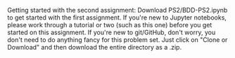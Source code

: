 Getting started with the second assignment:
Download PS2/BDD-PS2.ipynb to get started with the first assignment. If you're new to Jupyter notebooks, please work through a tutorial or two (such as this one) before you get started on this assignment. If you're new to git/GitHub, don't worry, you don't need to do anything fancy for this problem set. Just click on "Clone or Download" and then download the entire directory as a .zip.
